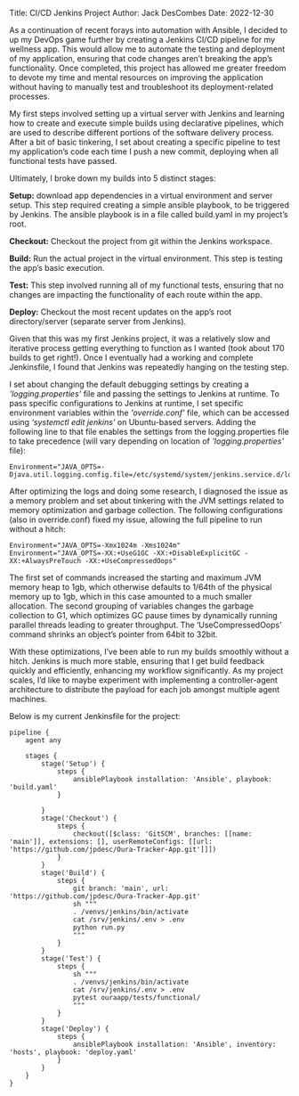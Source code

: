 Title: CI/CD Jenkins Project
Author: Jack DesCombes
Date: 2022-12-30

As a continuation of recent forays into automation with Ansible, I decided to up my DevOps game further by creating a Jenkins CI/CD pipeline for my wellness app. This would allow me to automate the testing and deployment of my application, ensuring that code changes aren’t breaking the app’s functionality. Once completed, this project has allowed me greater freedom to devote my time and mental resources on improving the application without having to manually test and troubleshoot its deployment-related processes.

My first steps involved setting up a virtual server with Jenkins and learning how to create and execute simple builds using declarative pipelines, which are used to describe different portions of the software delivery process. After a bit of basic tinkering, I set about creating a specific pipeline to test my application’s code each time I push a new commit, deploying when all functional tests have passed.

Ultimately, I broke down my builds into 5 distinct stages:

**Setup:**
download app dependencies in a virtual environment and server setup. This step required creating a simple ansible playbook, to be triggered by Jenkins. The ansible playbook is in a file called build.yaml in my project’s root.

**Checkout:**
Checkout the project from git within the Jenkins workspace.

**Build:**
Run the actual project in the virtual environment. This step is testing the app’s basic execution.

**Test:**
This step involved running all of my functional tests, ensuring that no changes are impacting the functionality of each route within the app.

**Deploy:**
Checkout the most recent updates on the app’s root directory/server (separate server from Jenkins).

Given that this was my first Jenkins project, it was a relatively slow and iterative process getting everything to function as I wanted (took about 170 builds to get right!). Once I eventually had a working and complete Jenkinsfile, I found that Jenkins was repeatedly hanging on the testing step.

I set about changing the default debugging settings by creating a _'logging.properties'_ file and passing the settings to Jenkins at runtime. To pass specific configurations to Jenkins at runtime, I set specific environment variables within the _'override.conf'_ file, which can be accessed using _‘systemctl edit jenkins’_ on Ubuntu-based servers. Adding the following line to that file enables the settings from the logging.properties file to take precedence (will vary depending on location of _'logging.properties'_ file):

```
Environment="JAVA_OPTS=-Djava.util.logging.config.file=/etc/systemd/system/jenkins.service.d/logging.properties"
```

After optimizing the logs and doing some research, I diagnosed the issue as a memory problem and set about tinkering with the JVM settings related to memory optimization and garbage collection. The following configurations (also in override.conf) fixed my issue, allowing the full pipeline to run without a hitch:

```
Environment="JAVA_OPTS=-Xmx1024m -Xms1024m"
Environment="JAVA_OPTS=-XX:+UseG1GC -XX:+DisableExplicitGC -XX:+AlwaysPreTouch -XX:+UseCompressedOops"
```

The first set of commands increased the starting and maximum JVM memory heap to 1gb, which otherwise defaults to 1/64th of the physical memory up to 1gb, which in this case amounted to a much smaller allocation. The second grouping of variables changes the garbage collection to G1, which optimizes GC pause times by dynamically running parallel threads leading to greater throughput. The ‘UseCompressedOops’ command shrinks an object’s pointer from 64bit to 32bit.

With these optimizations, I’ve been able to run my builds smoothly without a hitch. Jenkins is much more stable, ensuring that I get build feedback quickly and efficiently, enhancing my workflow significantly. As my project scales, I’d like to maybe experiment with implementing a controller-agent architecture to distribute the payload for each job amongst multiple agent machines.

Below is my current Jenkinsfile for the project:

```
pipeline {
    agent any

    stages {
        stage('Setup') {
            steps {
                ansiblePlaybook installation: 'Ansible', playbook: 'build.yaml'
            }

        }
        stage('Checkout') {
            steps {
                checkout([$class: 'GitSCM', branches: [[name: 'main']], extensions: [], userRemoteConfigs: [[url: 'https://github.com/jpdesc/Oura-Tracker-App.git']]])
            }
        }
        stage('Build') {
            steps {
                git branch: 'main', url: 'https://github.com/jpdesc/Oura-Tracker-App.git'
                sh """
                . /venvs/jenkins/bin/activate
                cat /srv/jenkins/.env > .env
                python run.py
                """
            }
        }
        stage('Test') {
            steps {
                sh """
                . /venvs/jenkins/bin/activate
                cat /srv/jenkins/.env > .env
                pytest ouraapp/tests/functional/
                """
            }
        }
        stage('Deploy') {
            steps {
                ansiblePlaybook installation: 'Ansible', inventory: 'hosts', playbook: 'deploy.yaml'
            }
        }
    }
}
```
